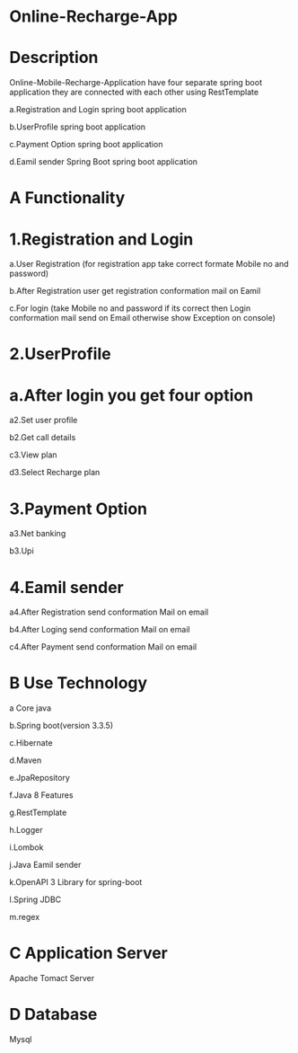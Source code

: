 # Online-Recharge-App
# Description
Online-Mobile-Recharge-Application have four separate spring boot application they are connected with each other using RestTemplate

a.Registration and Login spring boot application

b.UserProfile spring boot application

c.Payment Option spring boot application

d.Eamil sender Spring Boot spring boot application

# A Functionality
# 1.Registration and Login
a.User Registration (for registration app take correct formate Mobile no and password)

b.After Registration user get registration conformation mail on Eamil

c.For login (take Mobile no and password if its correct then Login conformation mail send on Email otherwise show Exception on console)

# 2.UserProfile
# a.After login you get four option
a2.Set user profile

b2.Get call details

c3.View plan

d3.Select Recharge plan

# 3.Payment Option
a3.Net banking

b3.Upi

# 4.Eamil sender
a4.After Registration send conformation Mail on email

b4.After Loging send conformation Mail on email

c4.After Payment send conformation Mail on email

# B Use Technology
a Core java

b.Spring boot(version 3.3.5)

c.Hibernate

d.Maven

e.JpaRepository

f.Java 8 Features

g.RestTemplate

h.Logger

i.Lombok

j.Java Eamil sender

k.OpenAPI 3 Library for spring-boot

l.Spring JDBC

m.regex

# C Application Server
Apache Tomact Server

# D Database
Mysql
